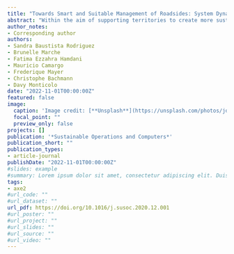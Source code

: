 ```yaml
---
title: "Towards Smart and Suitable Management of Roadsides: System Dynamics in the Era of Industry 4.0"
abstract: "Within the aim of supporting territories to create more sustainable systems, road infrastructure plays a paramount role, not only because road shoulders represent a non-negligible land area, including their own biodiversity, but also because this represents the interface with the territory's ecosystems. For this reason, future road management systems should include all the different dimensions of sustainability. However, sustainable management of roadsides can be considered a complex and dynamic process. It requires access to data, from communities, maintenance services, suppliers of mowing equipment, and the roadsides themselves (physiognomy of the terrain, the composition of the soil, biodiversity, the composition of the area to be mowed and pruned, etc.). Therefore, the current development of Industry 4.0 opens opportunities to capture, aggregate, and analyze the information needed to support decision-making by territory planners and to provide the network's various stakeholders with complete visibility. Although generic models for decision-making in big data environments have been proposed in the scientific literature, they fail to deal with the specific characteristics and data requirements of such a system. In this context, this paper proposes the integration of a process based on the dynamic systems theory and the Industry 4.0 paradigm to achieve sustainable management of roadside processing. It will enable us to identify and manage in a proper manner the varying and heterogeneous amount of data that this type of system entails. The proposed model will support territory policy-makers to take sustainable actions in order to ensure efficient decisions with a long-term view, to assess the current situation and future opportunities, and then to contribute to the evolution of territories towards a circular economy."
author_notes:
- Corresponding author
authors:
- Sandra Baustista Rodriguez 
- Brunelle Marche 
- Fatima Ezzahra Hamdani 
- Mauricio Camargo 
- Frederique Mayer 
- Christophe Bachmann 
- Davy Monticolo
date: "2022-11-01T00:00:00Z"
featured: false
image:
  caption: 'Image credit: [**Unsplash**](https://unsplash.com/photos/jdD8gXaTZsc)'
  focal_point: ""
  preview_only: false
projects: []
publication: '*Sustainable Operations and Computers*'
publication_short: ""
publication_types:
- article-journal
publishDate: "2022-11-01T00:00:00Z"
#slides: example
#summary: Lorem ipsum dolor sit amet, consectetur adipiscing elit. Duis posuere tellus ac convallis placerat. Proin tincidunt magna sed ex sollicitudin condimentum.
tags:
- axe2
#url_code: ""
#url_dataset: ""
url_pdf: https://doi.org/10.1016/j.susoc.2020.12.001
#url_poster: ""
#url_project: ""
#url_slides: ""
#url_source: ""
#url_video: ""
---
```

